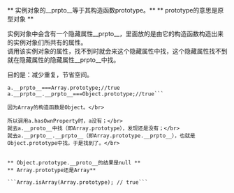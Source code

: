 ** 实例对象的__prpto__等于其构造函数prototype。**
** prototype的意思是原型对象 **

实例对象中会含有一个隐藏属性__prpto__，里面放的是由它的构造函数构造出来的实例对象们所共有的属性。</br>
调用该实例对象的属性，找不到时就会来这个隐藏属性中找，这个隐藏属性找不到就在隐藏属性的隐藏属性__prpto__中找。</br>

目的是：减少重复，节省空间。</br>

``` let a=[];
a.__prpto__===Array.prototype;//true
a.__prpto__.__prpto__===Object.prototype;//true```

因为Array的构造函数是Object。</br>

所以调用a.hasOwnProperty时，a没有；</br>
就去a.__proto__中找（即Array.prototype），发现还是没有；</br>
就去a.__prpto__.__prpto__（即Array.prototype.__prpto__），也就是Object.prototype中找，于是找到了。</br>


** Object.prototype.__proto__的结果是null **
** Array.prototype还是Array**

```Array.isArray(Array.prototype); // true```
